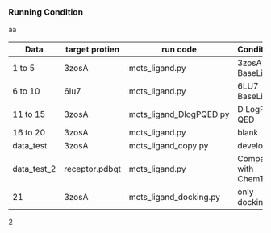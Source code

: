 ### Running Condition

aa

|Data| target protien|run code| Condition |
|---|---|---| --- |
|1 to 5 | 3zosA|mcts_ligand.py | 3zosA BaseLine |
|6 to 10 | 6lu7 | mcts_ligand.py | 6LU7 BaseLine |
|11 to 15 | 3zosA | mcts_ligand_DlogPQED.py | D LogP QED |
|16 to 20 | 3zosA | mcts_ligand.py | blank |
| data_test | 3zosA | mcts_ligand_copy.py | develop |
| data_test_2 | receptor.pdbqt | mcts_ligand.py | Compare with ChemTS |
| 21 | 3zosA |mcts_ligand_docking.py |  only docking |

2